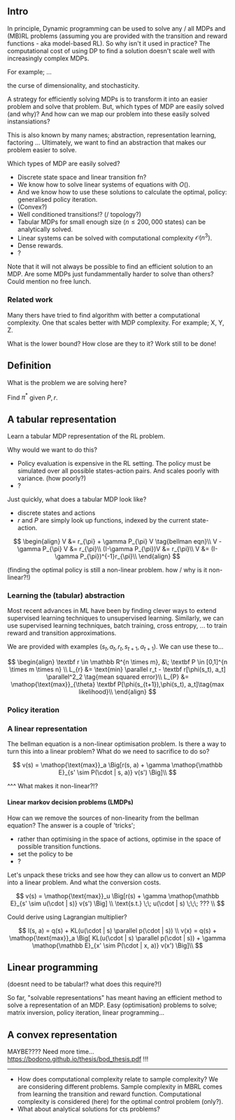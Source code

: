 ## Intro

In principle, Dynamic programming can be used to solve any / all MDPs and (MB)RL problems (assuming you are provided with the transition and reward functions - aka model-based RL). So why isn't it used in practice? The computational cost of using DP to find a solution doesn't scale well with increasingly complex MDPs.

<!-- Insert paragraph describing DP's computational complexity-->

For example; ...

the curse of dimensionality, and stochasticity.

<!-- Want to demonstrate the problem being solved -->

A strategy for efficiently solving MDPs is to transform it into an easier problem and solve that problem. But, which types of MDP are easily solved (and why)? And how can we map our problem into these easily solved instansiations?

This is also known by many names; abstraction, representation learning, factoring ...
Ultimately, we want to find an abstraction that makes our problem easier to solve.

Which types of MDP are easily solved?

- Discrete state space and linear transition fn?
- We know how to solve linear systems of equations with $O()$.
- And we know how to use these solutions to calculate the optimal, policy: generalised policy iteration.
- (Convex?)
- Well conditioned transitions!? (/ topology?)
- Tabular MDPs for small enough size ($n\le 200,000$ states) can be analytically solved.
- Linear systems can be solved with computational complexity $\mathcal O(n^3)$.
- Dense rewards.
- ?

Note that it will not always be possible to find an efficient solution to an MDP.
Are some MDPs just fundammentally harder to solve than others?
Could mention no free lunch.

<!-- Want an example -->


### Related work

Many thers have tried to find algorithm with better a computational complexity. One that scales better with MDP complexity.
For example; X, Y, Z.

What is the lower bound? How close are they to it? Work still to be done!

## Definition

What is the problem we are solving here?

Find $\pi^{* }$ given $P, r$.

## A tabular representation

Learn a tabular MDP representation of the RL problem.

Why would we want to do this?
- Policy evaluation is expensive in the RL setting. The policy must be simulated over all possible states-action pairs. And scales poorly with variance. (how poorly?)
- ?

Just quickly, what does a tabular MDP look like?
- discrete states and actions
- $r$ and $P$ are simply look up functions, indexed by the current state-action.

$$
\begin{align}
V &= r_{\pi} + \gamma P_{\pi} V \tag{bellman eqn}\\
V - \gamma P_{\pi} V &= r_{\pi}\\
(I-\gamma P_{\pi})V &= r_{\pi}\\
V &= (I-\gamma P_{\pi})^{-1}r_{\pi}\\
\end{align}
$$

(finding the optimal policy is still a non-linear problem. how / why is it non-linear?!)


### Learning the (tabular) abstraction

Most recent advances in ML have been by finding clever ways to extend supervised learning techniques to unsupervised learning. Similarly, we can use supervised learning techniques, batch training, cross entropy, ... to train reward and transition approximations.

We are provided with examples $(s_t, a_t, r_t, s_{t+1}, a_{t+1})$. We can use these to...

$$
\begin{align}
\textbf  r \in \mathbb R^{n \times m}, &\; \textbf P \in [0,1]^{n \times m \times n} \\
L_{r} &= \text{min} \parallel r_t - \textbf r[\phi(s_t), a_t] \parallel^2_2 \tag{mean squared error}\\
L_{P} &= \mathop{\text{max}}_{\theta} \textbf P[\phi(s_{t+1}),\phi(s_t), a_t]\tag{max likelihood}\\
\end{align}
$$

### Policy iteration



### A linear representation

The bellman equation is a non-linear optimisation problem.
Is there a way to turn this into a linear problem? What do we need to sacrifice to do so?

$$
v(s) = \mathop{\text{max}}_a \Big[r(s, a) + \gamma \mathop{\mathbb E}_{s' \sim P(\cdot | s, a)} v(s') \Big]\\
$$

^^^ What makes it non-linear?!?


#### Linear markov decision problems (LMDPs)

How can we remove the sources of non-linearity from the bellman equation? The answer is a couple of 'tricks';

- rather than optimising in the space of actions, optimise in the space of possible transition functions.
- set the policy to be
- ?

Let's unpack these tricks and see how they can allow us to convert an MDP into a linear problem. And what the conversion costs.


$$
v(s) = \mathop{\text{max}}_u \Big[r(s) + \gamma \mathop{\mathbb E}_{s' \sim u(\cdot | s)} v(s') \Big] \\
\text{s.t.}  \;\; u(\cdot | s) \;\;\; ??? \\
$$

Could derive using Lagrangian multiplier?

$$
l(s, a) = q(s) + KL(u(\cdot | s) \parallel p(\cdot | s)) \\
v(x) = q(s) + \mathop{\text{max}}_a \Big[ KL(u(\cdot | s) \parallel p(\cdot | s)) +  \gamma \mathop{\mathbb E}_{x' \sim P(\cdot | x, a)} v(x') \Big]\\
$$

## Linear programming

(doesnt need to be tabular!? what does this require?!)

So far, "solvable representations" has meant having an efficient method to solve a representation of an MDP. Easy (optimisation) problems to solve;
matrix inversion, policy iteration, linear programming...

## A convex representation

MAYBE???? Need more time...
https://bodono.github.io/thesis/bod_thesis.pdf !!!


***

- How does computational complexity relate to sample complexity?
We are considering different problems. Sample complexity in MBRL comes from learning the transition and reward function. Computational complexity is considered (here) for the optimal control problem (only?).
- What about analytical solutions for cts problems?
